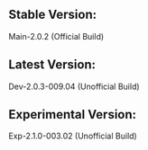 ## Stable Version:
Main-2.0.2 (Official Build)

## Latest Version:
Dev-2.0.3-009.04 (Unofficial Build)

## Experimental Version:
Exp-2.1.0-003.02 (Unofficial Build)
